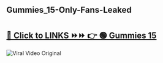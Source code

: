 
 ## Gummies_15-Only-Fans-Leaked

# <h2><a href="https://clipsfans.com/Gummies_15&ref=git">🔗 Click to LINKS ⏩⏩ 👉 🟢 Gummies 15 </a></h2>

<a href="https://clipsfans.com/Gummies_15&ref=git" rel="nofollow" data-target="animated-image.originalLink"><img src="https://i.ibb.co.com/xMMVF88/686577567.gif" alt="Viral Video Original" style="max-width: 100%; display: inline-block;" data-target="animated-image.originalImage"></a>
